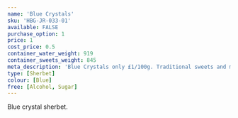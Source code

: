 ```yaml
---
name: 'Blue Crystals'
sku: 'HBG-JR-033-01'
available: FALSE
purchase_option: 1
price: 1
cost_price: 0.5
container_water_weight: 919
container_sweets_weight: 845
meta_description: 'Blue Crystals only £1/100g. Traditional sweets and more at Humbugs Confectionery Store. Specialists in satisfying your sweet tooth!'
type: [Sherbet]
colour: [Blue]
free: [Alcohol, Sugar]
---
```

Blue crystal sherbet.
